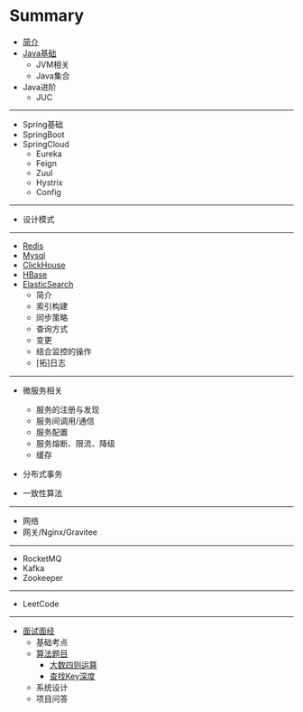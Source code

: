 # Summary

* [简介](README.md)
* [Java基础](JavaBasic/README.md)
	* JVM相关 
    * Java集合
* Java进阶
	* JUC 

-----
* Spring基础
* SpringBoot
* SpringCloud
	* Eureka
	* Feign
	* Zuul
	* Hystrix
	* Config

-----
* 设计模式

-----
* [Redis](Redis/README.md)
* [Mysql](Mysql/README.md)
* [ClickHouse](ClickHouse/README.md)
* [HBase](HBase/README.md)
* [ElasticSearch](ElasticSearch/README.md)
	* 简介
	* 索引构建
	* 同步策略
	* 查询方式
	* 变更
	* 结合监控的操作
	* [拓]日志
	

-----
* 微服务相关
	* 服务的注册与发现
	* 服务间调用/通信
	* 服务配置
	* 服务熔断、限流、降级
	* 缓存

* 分布式事务
* 一致性算法

-----
* 网络
* 网关/Nginx/Gravitee

-----
* RocketMQ
* Kafka
* Zookeeper

-----
* LeetCode

-----
* [面试面经](Interview/README.md)
    * 基础考点
    * [算法题目](Interview/code/index.md)
        * [大数四则运算](Interview/code/string_num.md)
        * [查找Key深度](Interview/code/map_find_depth.md)
    * 系统设计
    * 项目问答

